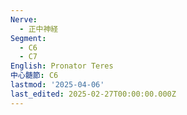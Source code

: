 ```yaml
---
Nerve:
  - 正中神経
Segment:
  - C6
  - C7
English: Pronator Teres
中心髄節: C6
lastmod: '2025-04-06'
last_edited: 2025-02-27T00:00:00.000Z
---
```



